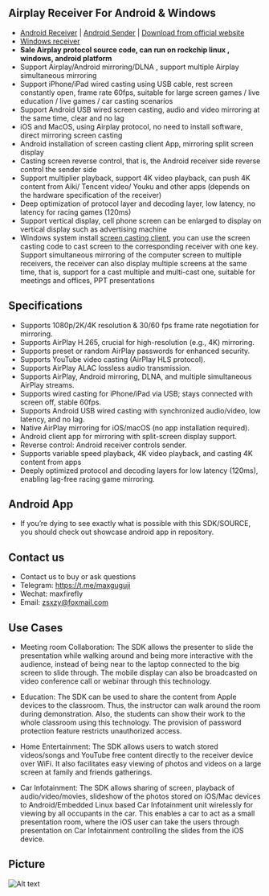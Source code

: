 ## Airplay Receiver For Android & Windows
- [Android Receiver](https://www.pgyer.com/SSKV) | [Android Sender](https://www.pgyer.com/QfhB) | [Download from official website](http://deeprd.com/) 
- [Windows receiver](https://github.com/xfirefly/Airplay-SDK/raw/master/windows-receiver/win-airplay.exe)  
- **Sale Airplay protocol source code, can run on rockchip linux , windows, android platform**
- Support Airplay/Android mirroring/DLNA , support multiple Airplay simultaneous mirroring
- Support iPhone/iPad wired casting using USB cable, rest screen constantly open, frame rate 60fps, suitable for large screen games / live education / live games / car casting scenarios
- Support Android USB wired screen casting, audio and video mirroring at the same time, clear and no lag 
- iOS and MacOS, using Airplay protocol, no need to install software, direct mirroring screen casting
- Android installation of screen casting client App, mirroring split screen display
- Casting screen reverse control, that is, the Android receiver side reverse control the sender side
- Support multiplier playback, support 4K video playback, can push 4K content from Aiki/ Tencent video/ Youku and other apps (depends on the hardware specification of the receiver)
- Deep optimization of protocol layer and decoding layer, low latency, no latency for racing games (120ms)
- Support vertical display, cell phone screen can be enlarged to display on vertical display such as advertising machine
- Windows system install [screen casting client](https://github.com/xfirefly/Airplay-SDK/raw/master/windows-receiver/win-screen-sender.msi), you can use the screen casting code to cast screen to the corresponding receiver with one key. Support simultaneous mirroring of the computer screen to multiple receivers, the receiver can also display multiple screens at the same time, that is, support for a cast multiple and multi-cast one, suitable for meetings and offices, PPT presentations
 
## Specifications
- Supports 1080p/2K/4K resolution & 30/60 fps frame rate negotiation for mirroring.
- Supports AirPlay H.265, crucial for high-resolution (e.g., 4K) mirroring.
- Supports preset or random AirPlay passwords for enhanced security.
- Supports YouTube video casting (AirPlay HLS protocol).
- Supports AirPlay ALAC lossless audio transmission.
- Supports AirPlay, Android mirroring, DLNA, and multiple simultaneous AirPlay streams.
- Supports wired casting for iPhone/iPad via USB; stays connected with screen off, stable 60fps.
- Supports Android USB wired casting with synchronized audio/video, low latency, and no lag.
- Native AirPlay mirroring for iOS/macOS (no app installation required).
- Android client app for mirroring with split-screen display support.
- Reverse control: Android receiver controls sender.
- Supports variable speed playback, 4K video playback, and casting 4K content from apps 
- Deeply optimized protocol and decoding layers for low latency (120ms), enabling lag-free racing game mirroring.

## Android App
- If you’re dying to see exactly what is possible with this SDK/SOURCE, you should check out showcase android app in repository.

## Contact us
- Contact us to buy or ask questions
- Telegram: https://t.me/maxguguji
- Wechat: maxfirefly
- Email: zsxzy@foxmail.com

## Use Cases
- Meeting room Collaboration: The SDK allows the presenter to slide the presentation while walking around and being more interactive with the audience, instead of being near to the laptop connected to the big screen to slide through. The mobile display can also be broadcasted on video conference call or webinar through this technology.

- Education: The SDK can be used to share the content from Apple devices to the classroom. Thus, the instructor can walk around the room during demonstration. Also, the students can show their work to the whole classroom using this technology. The provision of password protection feature restricts unauthorized access.

- Home Entertainment: The SDK allows users to watch stored videos/songs and YouTube free content directly to the receiver device over WiFi. It also facilitates easy viewing of photos and videos on a large screen at family and friends gatherings.

- Car Infotainment: The SDK allows sharing of screen, playback of audio/video/movies, slideshow of the photos stored on iOS/Mac devices to Android/Embedded Linux based Car Infotainment unit wirelessly for viewing by all occupants in the car. This enables a car to act as a small presentation room, where the iOS user can take the users through presentation on Car Infotainment controlling the slides from the iOS device.

## Picture
![Alt text](image/mac.jpg?raw=true "Title")
